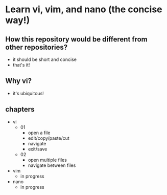 # Learn vi, vim, and nano (the concise way!)

## How this repository would be different from other repositories?
- it should be short and concise
- that's it!

## Why vi?
- it's ubiquitous!

## chapters
- vi
  - 01
    - open a file
    - edit/copy/paste/cut
    - navigate
    - exit/save
  - 02
    - open multiple files
    - navigate between files
- vim
  - in progress
- nano
  - in progress
